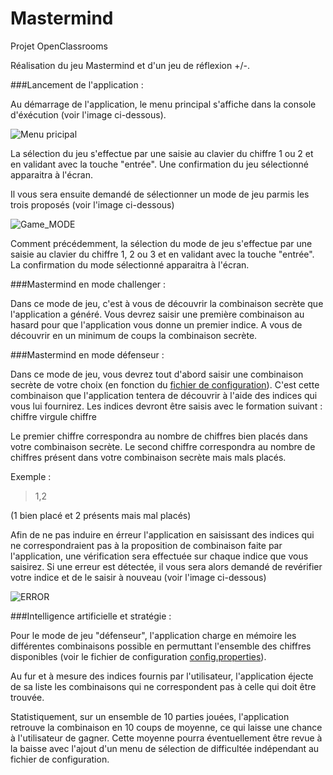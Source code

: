 # Mastermind
Projet OpenClassrooms

Réalisation du jeu Mastermind et d'un jeu de réflexion +/-.


###Lancement de l'application :

Au démarrage de l'application, le menu principal s'affiche dans la console d'éxécution (voir l'image ci-dessous).

![Menu pricipal](https://img15.hostingpics.net/pics/678614Mastermindmenu.png)

La sélection du jeu s'effectue par une saisie au clavier du chiffre 1 ou 2 et en validant avec la touche "entrée". Une confirmation du jeu sélectionné apparaitra à l'écran.

Il vous sera ensuite demandé de sélectionner un mode de jeu parmis les trois proposés (voir l'image ci-dessous)

![Game_MODE](https://img15.hostingpics.net/pics/990166Mastermindmode.png)

Comment précédemment, la sélection du mode de jeu s'effectue par une saisie au clavier du chiffre 1, 2 ou 3 et en validant avec la touche "entrée". La confirmation du mode sélectionné apparaitra à l'écran.


###Mastermind en mode challenger :

Dans ce mode de jeu, c'est à vous de découvrir la combinaison secrète que l'application a généré. Vous devrez saisir une première combinaison au hasard pour que l'application vous donne un premier indice. A vous de découvrir en un minimum de coups la combinaison secrète.


###Mastermind en mode défenseur :

Dans ce mode de jeu, vous devrez tout d'abord saisir une combinaison secrète de votre choix (en fonction du [fichier de configuration](https://github.com/Kybox/Mastermind/blob/master/src/main/resources/config.properties)). C'est cette combinaison que l'application tentera de découvrir à l'aide des indices qui vous lui fournirez. Les indices devront être saisis avec le formation suivant : chiffre virgule chiffre

Le premier chiffre correspondra au nombre de chiffres bien placés dans votre combinaison secrète. Le second chiffre correspondra au nombre de chiffres présent dans votre combinaison secrète mais mals placés.

Exemple :
>1,2

(1 bien placé et 2 présents mais mal placés)

Afin de ne pas induire en érreur l'application en saisissant des indices qui ne correspondraient pas à la proposition de combinaison faite par l'application, une vérification sera effectuée sur chaque indice que vous saisirez. Si une erreur est détectée, il vous sera alors demandé de revérifier votre indice et de le saisir à nouveau (voir l'image ci-dessous)

![ERROR](https://img15.hostingpics.net/pics/255866Masterminderreur.png)


###Intelligence artificielle et stratégie :

Pour le mode de jeu "défenseur", l'application charge en mémoire les différentes combinaisons possible en permuttant l'ensemble des chiffres disponibles (voir le fichier de configuration [config.properties](https://github.com/Kybox/Mastermind/blob/master/src/main/resources/config.properties)).

Au fur et à mesure des indices fournis par l'utilisateur, l'application éjecte de sa liste les combinaisons qui ne correspondent pas à celle qui doit être trouvée.

Statistiquement, sur un ensemble de 10 parties jouées, l'application retrouve la combinaison en 10 coups de moyenne, ce qui laisse une chance à l'utilisateur de gagner. Cette moyenne pourra éventuellement être revue à la baisse avec l'ajout d'un menu de sélection de difficultée indépendant au fichier de configuration.